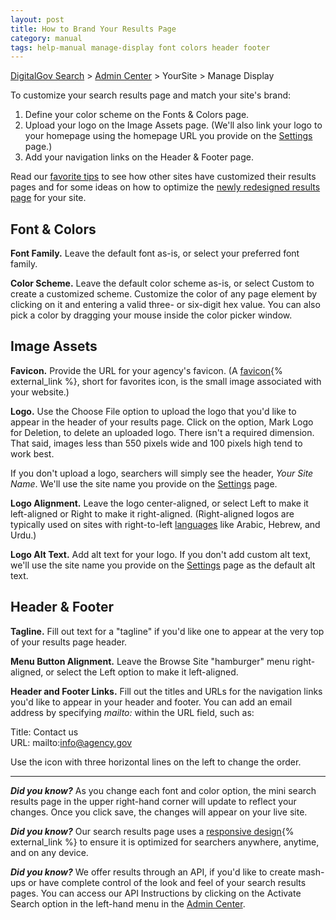 ```yaml
---
layout: post
title: How to Brand Your Results Page
category: manual
tags: help-manual manage-display font colors header footer
---
```


[DigitalGov Search](/index.html) > [Admin Center](https://search.usa.gov/sites/) > YourSite > Manage Display

To customize your search results page and match your site's brand:

1. Define your color scheme on the Fonts & Colors page.
1. Upload your logo on the Image Assets page. (We'll also link your logo to your homepage using the homepage URL you provide on the [Settings](/manual/settings.html) page.)
1. Add your navigation links on the Header & Footer page.

Read our [favorite tips](/blog/serp-redesign-tips.html) to see how other sites have customized their results pages and for some ideas on how to optimize the [newly redesigned results page](/blog/serp-redesign.html) for your site.

## Font & Colors

**Font Family.** Leave the default font as-is, or select your preferred font family.

**Color Scheme.** Leave the default color scheme as-is, or select Custom to create a customized scheme. Customize the color of any page element by clicking on it and entering a valid three- or six-digit hex value. You can also pick a color by dragging your mouse inside the color picker window.

## Image Assets

**Favicon.** Provide the URL for your agency's favicon. (A [favicon](http://webdesign.about.com/od/favicon/f/blfaqfavicon1.htm){% external_link %}, short for favorites icon, is the small image associated with your website.)

**Logo.** Use the Choose File option to upload the logo that you'd like to appear in the header of your results page. Click on the option, Mark Logo for Deletion, to delete an uploaded logo. There isn't a required dimension. That said, images less than 550 pixels wide and 100 pixels high tend to work best.

If you don't upload a logo, searchers will simply see the header, *Your Site Name*. We'll use the site name you provide on the [Settings](/manual/settings.html) page.

**Logo Alignment.** Leave the logo center-aligned, or select Left to make it left-aligned or Right to make it right-aligned. (Right-aligned logos are typically used on sites with right-to-left [languages](/manual/settings.html) like Arabic, Hebrew, and Urdu.)

**Logo Alt Text.** Add alt text for your logo. If you don't add custom alt text, we'll use the site name you provide on the [Settings](/manual/settings.html) page as the default alt text.

## Header & Footer

**Tagline.** Fill out text for a "tagline" if you'd like one to appear at the very top of your results page header. 

**Menu Button Alignment.** Leave the Browse Site "hamburger" menu right-aligned, or select the Left option to make it left-aligned.

**Header and Footer Links.** Fill out the titles and URLs for the navigation links you'd like to appear in your header and footer. You can add an email address by specifying *mailto:* within the URL field, such as:

Title: Contact us  
URL: mailto:info@agency.gov

Use the icon with three horizontal lines on the left to change the order.

---

***Did you know?*** As you change each font and color option, the mini search results page in the upper right-hand corner will update to reflect your changes. Once you click save, the changes will appear on your live site.

***Did you know?*** Our search results page uses a [responsive design](http://alistapart.com/topic/responsive-design){% external_link %} to ensure it is optimized for searchers anywhere, anytime, and on any device. 

***Did you know?*** We offer results through an API, if you'd like to create mash-ups or have complete control of the look and feel of your search results pages. You can access our API Instructions by clicking on the Activate Search option in the left-hand menu in the [Admin Center](https://search.usa.gov/sites/).
